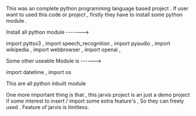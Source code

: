 This was an complete python programming language based project . If  user want to used this code or project , firstly they have to install some python module .

Install all python module ------->

import pyttsx3  ,
import speech_recognition  ,
import pyaudio  ,
import wikipedia  ,
import webbrowser  ,
import openai ,

Some other useable Module is ------>

import datetime  ,
import os

This are  all python inbuilt module 


One more important thing is that , this jarvis project is an just a demo project if some interest to insert / import some extra feature's , So they can freely used .
Feature of jarvis is limitless. 
